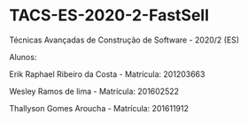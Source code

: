 # TACS-ES-2020-2-FastSell
Técnicas Avançadas de Construção de Software - 2020/2 (ES)

Alunos:

Erik Raphael Ribeiro da Costa - Matrícula: 201203663

Wesley Ramos de lima - Matrícula: 201602522

Thallyson Gomes Aroucha - Matrícula: 201611912
